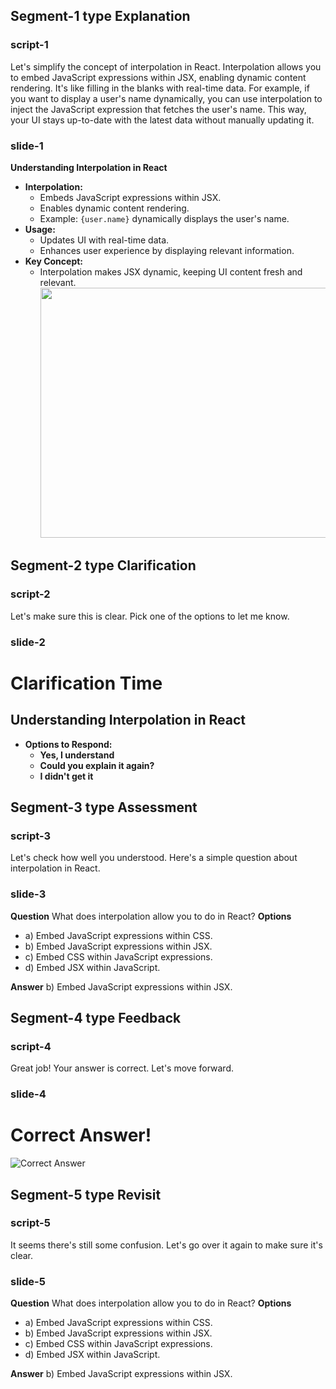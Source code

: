 ## Segment-1 type Explanation

### script-1
Let's simplify the concept of interpolation in React. Interpolation allows you to embed JavaScript expressions within JSX, enabling dynamic content rendering. It's like filling in the blanks with real-time data. For example, if you want to display a user's name dynamically, you can use interpolation to inject the JavaScript expression that fetches the user's name. This way, your UI stays up-to-date with the latest data without manually updating it.

### slide-1
  **Understanding Interpolation in React**
  - **Interpolation:**
    - Embeds JavaScript expressions within JSX.
    - Enables dynamic content rendering.
    - Example: `{user.name}` dynamically displays the user's name.
  - **Usage:**
    - Updates UI with real-time data.
    - Enhances user experience by displaying relevant information.
  - **Key Concept:**
    - Interpolation makes JSX dynamic, keeping UI content fresh and relevant.
        <img src="https://i.imgur.com/Jx80CNH.png" style="height:10vh; width:20vh; object-fit:contain" />


## Segment-2 type Clarification

### script-2
Let's make sure this is clear. Pick one of the options to let me know.

### slide-2
  # Clarification Time
  ## Understanding Interpolation in React
  - **Options to Respond:**
    - **Yes, I understand**
    - **Could you explain it again?**
    - **I didn't get it**

## Segment-3 type Assessment

### script-3
Let's check how well you understood. Here's a simple question about interpolation in React.

### slide-3
**Question**
What does interpolation allow you to do in React?
**Options**
- a) Embed JavaScript expressions within CSS.
- b) Embed JavaScript expressions within JSX.
- c) Embed CSS within JavaScript expressions.
- d) Embed JSX within JavaScript.

**Answer**
b) Embed JavaScript expressions within JSX.

## Segment-4 type Feedback

### script-4
Great job! Your answer is correct. Let's move forward.

### slide-4
  # Correct Answer!
  ![Correct Answer](https://img.freepik.com/premium-vector/student-get-right-answer-illustration_561940-7.jpg)

## Segment-5 type Revisit

### script-5
It seems there's still some confusion. Let's go over it again to make sure it's clear.

### slide-5
**Question**
What does interpolation allow you to do in React?
**Options**
- a) Embed JavaScript expressions within CSS.
- b) Embed JavaScript expressions within JSX.
- c) Embed CSS within JavaScript expressions.
- d) Embed JSX within JavaScript.

**Answer**
b) Embed JavaScript expressions within JSX.